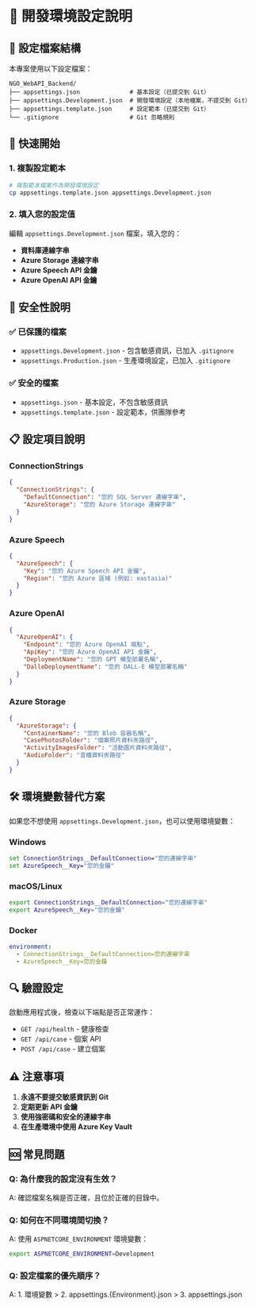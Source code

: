 # 🔧 開發環境設定說明

## 📁 設定檔案結構

本專案使用以下設定檔案：

```
NGO_WebAPI_Backend/
├── appsettings.json              # 基本設定（已提交到 Git）
├── appsettings.Development.json  # 開發環境設定（本地檔案，不提交到 Git）
├── appsettings.template.json     # 設定範本（已提交到 Git）
└── .gitignore                    # Git 忽略規則
```

## 🚀 快速開始

### 1. 複製設定範本
```bash
# 複製範本檔案作為開發環境設定
cp appsettings.template.json appsettings.Development.json
```

### 2. 填入您的設定值
編輯 `appsettings.Development.json` 檔案，填入您的：

- **資料庫連線字串**
- **Azure Storage 連線字串**
- **Azure Speech API 金鑰**
- **Azure OpenAI API 金鑰**

## 🔐 安全性說明

### ✅ 已保護的檔案
- `appsettings.Development.json` - 包含敏感資訊，已加入 `.gitignore`
- `appsettings.Production.json` - 生產環境設定，已加入 `.gitignore`

### ✅ 安全的檔案
- `appsettings.json` - 基本設定，不包含敏感資訊
- `appsettings.template.json` - 設定範本，供團隊參考

## 📋 設定項目說明

### ConnectionStrings
```json
{
  "ConnectionStrings": {
    "DefaultConnection": "您的 SQL Server 連線字串",
    "AzureStorage": "您的 Azure Storage 連線字串"
  }
}
```

### Azure Speech
```json
{
  "AzureSpeech": {
    "Key": "您的 Azure Speech API 金鑰",
    "Region": "您的 Azure 區域 (例如: eastasia)"
  }
}
```

### Azure OpenAI
```json
{
  "AzureOpenAI": {
    "Endpoint": "您的 Azure OpenAI 端點",
    "ApiKey": "您的 Azure OpenAI API 金鑰",
    "DeploymentName": "您的 GPT 模型部署名稱",
    "DalleDeploymentName": "您的 DALL-E 模型部署名稱"
  }
}
```

### Azure Storage
```json
{
  "AzureStorage": {
    "ContainerName": "您的 Blob 容器名稱",
    "CasePhotosFolder": "個案照片資料夾路徑",
    "ActivityImagesFolder": "活動圖片資料夾路徑",
    "AudioFolder": "音檔資料夾路徑"
  }
}
```

## 🛠️ 環境變數替代方案

如果您不想使用 `appsettings.Development.json`，也可以使用環境變數：

### Windows
```cmd
set ConnectionStrings__DefaultConnection="您的連線字串"
set AzureSpeech__Key="您的金鑰"
```

### macOS/Linux
```bash
export ConnectionStrings__DefaultConnection="您的連線字串"
export AzureSpeech__Key="您的金鑰"
```

### Docker
```yaml
environment:
  - ConnectionStrings__DefaultConnection=您的連線字串
  - AzureSpeech__Key=您的金鑰
```

## 🔍 驗證設定

啟動應用程式後，檢查以下端點是否正常運作：

- `GET /api/health` - 健康檢查
- `GET /api/case` - 個案 API
- `POST /api/case` - 建立個案

## ⚠️ 注意事項

1. **永遠不要提交敏感資訊到 Git**
2. **定期更新 API 金鑰**
3. **使用強密碼和安全的連線字串**
4. **在生產環境中使用 Azure Key Vault**

## 🆘 常見問題

### Q: 為什麼我的設定沒有生效？
A: 確認檔案名稱是否正確，且位於正確的目錄中。

### Q: 如何在不同環境間切換？
A: 使用 `ASPNETCORE_ENVIRONMENT` 環境變數：
```bash
export ASPNETCORE_ENVIRONMENT=Development
```

### Q: 設定檔案的優先順序？
A: 1. 環境變數 > 2. appsettings.{Environment}.json > 3. appsettings.json 